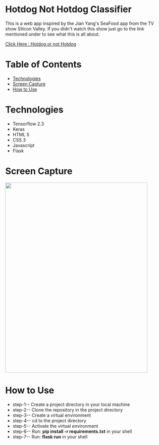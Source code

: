 # **Hotdog Not Hotdog Classifier**

This is a web app inspired by the Jian Yang's SeaFood app from the TV show Silicon Valley. If you didn't watch this show just go to the link mentioned under to see what this is all about.

<a href = "https://youtu.be/pqTntG1RXSY">Click Here : Hotdog or not Hotdog</a>

# **Table of Contents**

-   [Technologies](#Technologies)
-   [Screen Capture](#Screen-Capture)
-   [How to Use](#How-to-Use)

# **Technologies**

-   Tensorflow 2.3
-   Keras
-   HTML 5
-   CSS 3
-   Javascript
-   Flask

# **Screen Capture**

<img src="static/app.gif" width="450" height="600" />
<br>

# **How to Use**

-   step-1-- Create a project directory in your local machine
-   step-2-- Clone the repository in the project directory
-   step-3-- Create a virtual environment
-   step-4-- cd to the project directory
-   step-5-- Activate the virtual environment
-   step-6-- Run: **pip install -r requirements.txt** in your shell
-   step-7-- Run: **flask run** in your shell
